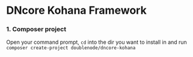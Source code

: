 # DNcore Kohana Framework

### 1. Composer project

Open your command prompt, ```cd``` into the dir you want to install in and run ```composer create-project doublenode/dncore-kohana```
